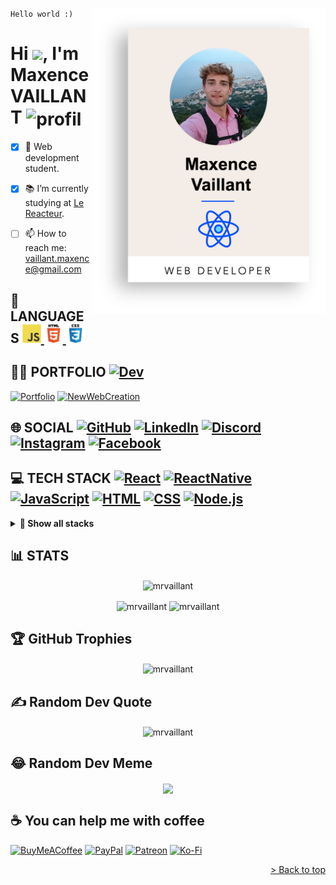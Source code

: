 <div id="top"></div>

`Hello world :)`
<a href="https://www.maxencevaillant.fr/" target="_blank">
<img align="right" height="490em" src="https://github.com/GitMaxence/GitMaxence/blob/main/git-card.png?raw=true"/>
</a>
<h1 align="left">Hi <img src="https://raw.githubusercontent.com/kaueMarques/kaueMarques/master/hi.gif" height="30px">, I'm Maxence VAILLANT
   <img align="center" src="https://img.shields.io/badge/-Utilitarian designer-0050FF?style=social&logo=WhiteSource&logoColor=black" alt="profil"/></h1>

- [x] 🌱 Web development student.<br>
- [x] 📚 I’m currently studying at [Le Reacteur](https://github.com/lereacteur).
- [ ] 📫 How to reach me: vaillant.maxence@gmail.com


## 💬 LANGUAGES  <a href="https://developer.mozilla.org/en-US/docs/Web/JavaScript" target="_blank" rel="noreferrer"> <img src="https://raw.githubusercontent.com/devicons/devicon/master/icons/javascript/javascript-original.svg" alt="javascript" width="30" height="30"></a><a href="https://www.w3.org/html/" target="_blank" rel="noreferrer"> <img src="https://raw.githubusercontent.com/devicons/devicon/master/icons/html5/html5-original-wordmark.svg" alt="html5" width="30" height="30"/></a><a href="https://www.w3schools.com/css/" target="_blank" rel="noreferrer"> <img src="https://raw.githubusercontent.com/devicons/devicon/master/icons/css3/css3-original-wordmark.svg" alt="css3" width="30" height="30"/> </a>


## 👨‍💻 PORTFOLIO  [![Dev](https://img.shields.io/badge/-mrvaillant.tech-272B36?style=flat&labelColor=E7758B&logo=github&logoColor=272B36)](https://www.mrvaillant.tech)
[![Portfolio](https://img.shields.io/badge/-maxencevaillant.fr-0050FF?style=flat&labelColor=E6DACE&logo=Pinboard&logoColor=0050FF)](https://www.maxencevaillant.fr) [![NewWebCreation](https://img.shields.io/badge/-New__Web__Création.fr-001246?style=flat&labelColor=FB5604&logo=Wix&logoColor=white)](https://www.newwebcreation.fr)


## 🌐 SOCIAL  [![GitHub](https://img.shields.io/badge/-GitHub-05122A?style=flat&logo=github)](https://github.com/MrVaillant) [![LinkedIn](https://img.shields.io/badge/LinkedIn-05122A?logo=linkedin&labelColor=0A66C2&logoColor=white)](https://linkedin.com/in/maxence-vaillant)  [![Discord](https://img.shields.io/badge/Discord-05122A?logo=discord&labelColor=5865F2&logoColor=white)](https://discord.com/channels/@VAILLANTMaxence#2056) [![Instagram](https://img.shields.io/badge/Instagram-05122A?logo=Instagram&labelColor=E4405F&logoColor=white)](https://instagram.com/maxencevaillant) [![Facebook](https://img.shields.io/badge/Facebook-05122A?logo=Facebook&labelColor=1877F2&logoColor=white)](https://facebook.com/maxence.vaillant)


## 💻  TECH STACK  [![React](https://img.shields.io/badge/-React-05122A?style=flat&logo=react)](https://fr.reactjs.org/)&nbsp;[![ReactNative](https://img.shields.io/badge/-ReactNative-05122A?style=flat&logo=react)](https://reactnative.dev/)&nbsp;[![JavaScript](https://img.shields.io/badge/-JavaScript-05122A?style=flat&logo=javascript)](https://developer.mozilla.org/fr/docs/Web/JavaScript)&nbsp;[![HTML](https://img.shields.io/badge/-HTML5-05122A?style=flat&logo=HTML5)](https://developer.mozilla.org/fr/docs/Glossary/HTML5)&nbsp;[![CSS](https://img.shields.io/badge/-CSS3-05122A?style=flat&logo=CSS3&logoColor=1572B6)](https://developer.mozilla.org/en-US/docs/Web/CSS)&nbsp;[![Node.js](https://img.shields.io/badge/-Node.js-05122A?style=flat&logo=node.js)](https://nodejs.org/en/docs/)&nbsp;

<details><summary><b>  👀 Show all stacks </b></summary>

#### > Language
   [![JavaScript](https://img.shields.io/badge/JavaScript-%23323330.svg?style=flat&logo=javascript&logoColor=%23F7DF1E)](https://developer.mozilla.org/fr/docs/Web/JavaScript)
   [![HTML5](https://img.shields.io/badge/HTML5-%23E34F26.svg?style=flat&logo=HTML5&logoColor=white)](https://developer.mozilla.org/fr/docs/Glossary/HTML5)
   [![CSS3](https://img.shields.io/badge/CSS3-%231572B6.svg?style=flat&logo=css3&logoColor=white)](https://developer.mozilla.org/en-US/docs/Web/CSS)
   [![TypeScript](https://img.shields.io/badge/TypeScript-%23007ACC.svg?style=flat&logo=typescript&logoColor=white)](https://www.typescriptlang.org/docs/)
   [![Markdown](https://img.shields.io/badge/Markdown-369FE7?style=flat&logo=markdown&logoColor=white)](https://www.markdownguide.org/)
   [![Swift](https://img.shields.io/badge/Swift-F54A2A?style=flat&logo=swift&logoColor=white)](https://developer.apple.com/documentation/swift)
   [![Saas](https://img.shields.io/badge/Saas-CF649A?style=flat&logo=saas&logoColor=white)](https://sass-lang.com/documentation/)

#### > Hosting/Saas
   [![Netlify](https://img.shields.io/badge/Netlify-%23000000.svg?style=flat&logo=netlify&logoColor=#00C7B7)](https://docs.netlify.com/)
   [![Heroku](https://img.shields.io/badge/Heroku-%23430098.svg?style=flat&logo=heroku&logoColor=white)](https://devcenter.heroku.com/)
   [![Mailgun](https://img.shields.io/badge/Mailgun-F06B66?style=flat&logo=Mailgun&logoColor=white)](https://documentation.mailgun.com/en/latest/)
   [![Cloudinary](https://img.shields.io/badge/Cloudinary-3448C5?style=flat&logo=GoogleCloud&logoColor=white)](https://cloudinary.com/documentation)

#### > Frameworks, Plateforms & Libraries
   [![NodeJS](https://img.shields.io/badge/node.JS-6DA55F?style=flat&logo=node.js&logoColor=white)](https://nodejs.org/en/docs/) 
   [![React](https://img.shields.io/badge/React-%2320232a.svg?style=flat&logo=react&logoColor=%2361DAFB)](https://fr.reactjs.org/)
   [![React Native](https://img.shields.io/badge/React_Native-%2320232a.svg?style=flat&logo=react&logoColor=%2361DAFB)](https://reactnative.dev/)
   [![Express.js](https://img.shields.io/badge/Express.JS-%23404d59.svg?style=flat&logo=express&logoColor=%2361DAFB)](https://expressjs.com/)
   [![Next JS](https://img.shields.io/badge/Next-black?style=flat&logo=next.js&logoColor=white)](https://nextjs.org/docs)
   [![JestJs](https://img.shields.io/badge/-JestJs-05122A?style=flat&logo=Jest&logoColor=red)](https://jestjs.io/docs/getting-started)
   [![Npm](https://img.shields.io/badge/Npm-333333?style=flat&logo=npm&logoColor=white)](https://docs.npmjs.com/)
   [![Yarn](https://img.shields.io/badge/Yarn-%232C8EBB.svg?style=flat&logo=yarn&logoColor=white)](https://classic.yarnpkg.com/lang/en/docs/) 
   [![Postman](https://img.shields.io/badge/-Postman-FF6C37?style=flat&logo=Postman&logoColor=white)](https://learning.postman.com/docs/getting-started/introduction/)
   [![Expo](https://img.shields.io/badge/Expo-25292E?style=flat&logo=expo&logoColor=white)](https://docs.expo.dev/)
[![Storybook](https://img.shields.io/badge/Storybook-FF4785?style=flat&logo=storybook&logoColor=white)](https://storybook.js.org/docs/react/writing-docs/introduction)
[![Redux](https://img.shields.io/badge/Redux-764ABB?style=flat&logo=redux&logoColor=white)](https://redux.js.org/)
[![Zustand](https://img.shields.io/badge/Zustand-2657BD?style=flat&logo=zustand&logoColor=white)](https://docs.pmnd.rs/zustand/getting-started/introduction)
[![ReactRouter](https://img.shields.io/badge/ReactRouter-F44250?style=flat&logo=reactrouter&logoColor=white)](https://reactrouter.com/)
[![ReactNavigation](https://img.shields.io/badge/ReactNavigation-8B75C9?style=flat&logo=reactnavigation&logoColor=white)](https://reactnavigation.org/)

#### > Databases
   [![MongoDB](https://img.shields.io/badge/MongoDB-%234ea94b.svg?style=flat&logo=mongodb&logoColor=white)](https://www.mongodb.com/docs/)

#### > Design
   [![Figma](https://img.shields.io/badge/Figma-%23F24E1E.svg?style=flat&logo=figma&logoColor=white)](https://help.figma.com/hc/en-us)
   [![FontAwesome](https://img.shields.io/badge/FontAwesome-528DD7?style=flat&logo=FontAwesome&logoColor=white)](https://fontawesome.com/docs)
   [![Unsplash](https://img.shields.io/badge/Unsplash-000000?style=flat&logo=Unsplash&logoColor=white)](https://unsplash.com/documentation)
   [![Powerpoint](https://img.shields.io/badge/MS_Powerpoint-B7472A?style=flat&logo=MicrosoftPowerPoint&logoColor=white)](https://support.microsoft.com/fr-fr/powerpoint)

#### > Collaborative
   [![Notion](https://img.shields.io/badge/Notion-%23000000.svg?style=flat&logo=notion&logoColor=white)](https://www.notion.so/fr-fr/help/guides/category/documentation)
   [![Git](https://img.shields.io/badge/-Git-F05032?style=flat&logo=git&logoColor=white)](https://git-scm.com/doc)
   [![Slack](https://img.shields.io/badge/-Slack-4A154B?style=flat&logo=Slack&logoColor=white)](https://api.slack.com/docs)

#### > LowCode
   [![Wix](https://img.shields.io/badge/-Velo_by_WiX-0C6EFC?style=flat&logo=Wix&logoColor=black)](https://www.wix.com/velo/reference/api-overview/introduction)

</details>


## 📊 STATS

<p align="center"><img align="center" src="https://github-readme-stats.vercel.app/api/top-langs?username=mrvaillant&show_icons=true&locale=en&layout=compact" alt="mrvaillant" /></p>

<p align="center"><img align="center" src="https://github-readme-stats.vercel.app/api?username=mrvaillant&show_icons=true&locale=en" alt="mrvaillant" /> <img align="center" src="https://github-readme-streak-stats.herokuapp.com/?user=mrvaillant&" alt="mrvaillant" /></p>


## 🏆 GitHub Trophies
<p align="center"><img align="center" src="https://github-profile-trophy.vercel.app/?username=mrvaillant&theme=flat&no-frame=false&no-bg=false&margin-w=4" alt="mrvaillant" /></p>


## ✍️ Random Dev Quote

<p align="center"><img align="center" src="https://quotes-github-readme.vercel.app/api?type=horizontal&theme=radical" alt="mrvaillant" /></p>


## 😂 Random Dev Meme

<p align="center"><img align="center" src="https://random-memer.herokuapp.com/" width="300px" /></p>


## ☕ You can help me with coffee

[![BuyMeACoffee](https://img.shields.io/badge/Buy%20Me%20a%20Coffee-ffdd00?style=for-the-badge&logo=buy-me-a-coffee&logoColor=black)](https://buymeacoffee.com/maxencevaillant) [![PayPal](https://img.shields.io/badge/PayPal-00457C?style=for-the-badge&logo=paypal&logoColor=white)](https://paypal.me/maxencevaillant) [![Patreon](https://img.shields.io/badge/Patreon-F96854?style=for-the-badge&logo=patreon&logoColor=white)](https://patreon.com/maxencevaillant) [![Ko-Fi](https://img.shields.io/badge/Ko--fi-F16061?style=for-the-badge&logo=ko-fi&logoColor=white)](https://ko-fi.com/maxencevaillant)

<p align="right"><a href="#top">> Back to top</a></p>


<!--
**MrVaillant.MrVaillant** is a ✨ _special_ ✨ repository because its `README.md` (this file) appears on your GitHub profile.

```sh
See you later :)
```
-->
